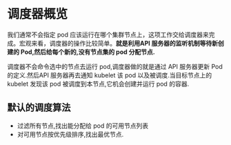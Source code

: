 # 调度器概览

我们通常不会指定 pod 应该运行在哪个集群节点上，这项工作交给调度器来完成。宏观来看，调度器的操作比较简单。**就是利用API 服务器的监听机制等待新创建的 Pod,然后给每个新的,没有节点集的 pod 分配节点.**


调度器不会命令选中的节点去运行 pod,调度器做的就是通过 API 服务器更新 Pod 的定义.然后API 服务器再去通知 kubelet 该 pod 以及被调度.当目标节点上的 kubelet 发现该 pod 被调度到本节点,它机会创建并运行 pod 的容器.


## 默认的调度算法

- 过滤所有节点,找出能分配给 pod 的可用节点列表
- 对可用节点按优先级排序,找出最优节点.